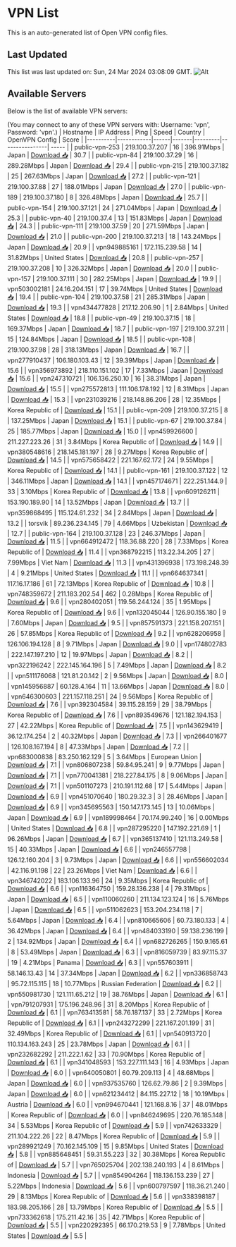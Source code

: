 # VPN List

This is an auto-generated list of Open VPN config files.

## Last Updated

This list was last updated on: Sun, 24 Mar 2024 03:08:09 GMT.
![Alt](https://repobeats.axiom.co/api/embed/186b98318ef1479477931607c1ad7d823f12451f.svg "Repobeats analytics image")

## Available Servers

Below is the list of available VPN servers:

(You may connect to any of these VPN servers with: Username: 'vpn', Password: 'vpn'.)
| Hostname | IP Address | Ping | Speed | Country | OpenVPN Config | Score |
|----------|------------|------|-------|---------|----------------| ----- |
| public-vpn-253 | 219.100.37.207 | 16 | 396.91Mbps | Japan | [Download 📥](./configs/server_0_JP.ovpn) | 30.7 |
| public-vpn-84 | 219.100.37.29 | 16 | 289.28Mbps | Japan | [Download 📥](./configs/server_1_JP.ovpn) | 29.4 |
| public-vpn-215 | 219.100.37.182 | 25 | 267.63Mbps | Japan | [Download 📥](./configs/server_2_JP.ovpn) | 27.2 |
| public-vpn-121 | 219.100.37.88 | 27 | 188.01Mbps | Japan | [Download 📥](./configs/server_3_JP.ovpn) | 27.0 |
| public-vpn-189 | 219.100.37.180 | 8 | 326.48Mbps | Japan | [Download 📥](./configs/server_4_JP.ovpn) | 25.7 |
| public-vpn-154 | 219.100.37.121 | 24 | 271.04Mbps | Japan | [Download 📥](./configs/server_5_JP.ovpn) | 25.3 |
| public-vpn-40 | 219.100.37.4 | 13 | 151.83Mbps | Japan | [Download 📥](./configs/server_6_JP.ovpn) | 24.3 |
| public-vpn-111 | 219.100.37.59 | 20 | 271.59Mbps | Japan | [Download 📥](./configs/server_7_JP.ovpn) | 21.0 |
| public-vpn-200 | 219.100.37.213 | 18 | 143.24Mbps | Japan | [Download 📥](./configs/server_8_JP.ovpn) | 20.9 |
| vpn949885161 | 172.115.239.58 | 14 | 31.82Mbps | United States | [Download 📥](./configs/server_9_US.ovpn) | 20.8 |
| public-vpn-257 | 219.100.37.208 | 10 | 326.32Mbps | Japan | [Download 📥](./configs/server_10_JP.ovpn) | 20.0 |
| public-vpn-157 | 219.100.37.111 | 30 | 282.25Mbps | Japan | [Download 📥](./configs/server_11_JP.ovpn) | 19.9 |
| vpn503002181 | 24.16.204.151 | 17 | 39.74Mbps | United States | [Download 📥](./configs/server_12_US.ovpn) | 19.4 |
| public-vpn-104 | 219.100.37.58 | 21 | 285.31Mbps | Japan | [Download 📥](./configs/server_13_JP.ovpn) | 19.3 |
| vpn434477828 | 217.12.206.90 | 1 | 2.84Mbps | United States | [Download 📥](./configs/server_14_US.ovpn) | 18.8 |
| public-vpn-49 | 219.100.37.15 | 18 | 169.37Mbps | Japan | [Download 📥](./configs/server_15_JP.ovpn) | 18.7 |
| public-vpn-197 | 219.100.37.211 | 15 | 124.84Mbps | Japan | [Download 📥](./configs/server_16_JP.ovpn) | 18.5 |
| public-vpn-108 | 219.100.37.98 | 28 | 318.13Mbps | Japan | [Download 📥](./configs/server_17_JP.ovpn) | 16.7 |
| vpn277910437 | 106.180.103.43 | 12 | 39.39Mbps | Japan | [Download 📥](./configs/server_18_JP.ovpn) | 15.6 |
| vpn356973892 | 218.110.151.102 | 17 | 7.33Mbps | Japan | [Download 📥](./configs/server_19_JP.ovpn) | 15.6 |
| vpn247310721 | 106.136.250.10 | 16 | 38.31Mbps | Japan | [Download 📥](./configs/server_20_JP.ovpn) | 15.5 |
| vpn275572813 | 111.106.178.192 | 12 | 8.31Mbps | Japan | [Download 📥](./configs/server_21_JP.ovpn) | 15.3 |
| vpn231039216 | 218.148.86.206 | 28 | 12.35Mbps | Korea Republic of | [Download 📥](./configs/server_22_KR.ovpn) | 15.1 |
| public-vpn-209 | 219.100.37.215 | 8 | 137.25Mbps | Japan | [Download 📥](./configs/server_23_JP.ovpn) | 15.1 |
| public-vpn-67 | 219.100.37.84 | 25 | 185.77Mbps | Japan | [Download 📥](./configs/server_24_JP.ovpn) | 15.0 |
| vpn459926600 | 211.227.223.26 | 31 | 3.84Mbps | Korea Republic of | [Download 📥](./configs/server_25_KR.ovpn) | 14.9 |
| vpn380548616 | 218.145.181.197 | 28 | 9.27Mbps | Korea Republic of | [Download 📥](./configs/server_26_KR.ovpn) | 14.5 |
| vpn575658422 | 221.167.62.172 | 24 | 9.55Mbps | Korea Republic of | [Download 📥](./configs/server_27_KR.ovpn) | 14.1 |
| public-vpn-161 | 219.100.37.122 | 12 | 346.11Mbps | Japan | [Download 📥](./configs/server_28_JP.ovpn) | 14.1 |
| vpn457174671 | 222.251.144.9 | 33 | 3.10Mbps | Korea Republic of | [Download 📥](./configs/server_29_KR.ovpn) | 13.8 |
| vpn609126211 | 153.190.189.90 | 14 | 13.52Mbps | Japan | [Download 📥](./configs/server_30_JP.ovpn) | 13.7 |
| vpn359868495 | 115.124.61.232 | 34 | 2.84Mbps | Japan | [Download 📥](./configs/server_31_JP.ovpn) | 13.2 |
| torsvik | 89.236.234.145 | 79 | 4.66Mbps | Uzbekistan | [Download 📥](./configs/server_32_UZ.ovpn) | 12.7 |
| public-vpn-164 | 219.100.37.128 | 23 | 246.37Mbps | Japan | [Download 📥](./configs/server_33_JP.ovpn) | 11.5 |
| vpn664912472 | 118.36.88.220 | 28 | 7.33Mbps | Korea Republic of | [Download 📥](./configs/server_34_KR.ovpn) | 11.4 |
| vpn368792215 | 113.22.34.205 | 27 | 7.99Mbps | Viet Nam | [Download 📥](./configs/server_35_VN.ovpn) | 11.3 |
| vpn431396938 | 173.198.248.39 | 4 | 9.21Mbps | United States | [Download 📥](./configs/server_36_US.ovpn) | 11.1 |
| vpn664637341 | 117.16.17.186 | 61 | 72.13Mbps | Korea Republic of | [Download 📥](./configs/server_37_KR.ovpn) | 10.8 |
| vpn748359672 | 211.183.202.54 | 462 | 0.28Mbps | Korea Republic of | [Download 📥](./configs/server_38_KR.ovpn) | 9.6 |
| vpn280402051 | 119.56.244.124 | 35 | 1.95Mbps | Korea Republic of | [Download 📥](./configs/server_39_KR.ovpn) | 9.6 |
| vpn132045044 | 126.90.155.180 | 9 | 7.60Mbps | Japan | [Download 📥](./configs/server_40_JP.ovpn) | 9.5 |
| vpn857591373 | 221.158.207.151 | 26 | 57.85Mbps | Korea Republic of | [Download 📥](./configs/server_41_KR.ovpn) | 9.2 |
| vpn628206958 | 126.106.194.128 | 8 | 9.71Mbps | Japan | [Download 📥](./configs/server_42_JP.ovpn) | 9.0 |
| vpn174802783 | 222.147.197.210 | 12 | 19.97Mbps | Japan | [Download 📥](./configs/server_43_JP.ovpn) | 8.2 |
| vpn322196242 | 222.145.164.196 | 5 | 7.49Mbps | Japan | [Download 📥](./configs/server_44_JP.ovpn) | 8.2 |
| vpn511176068 | 121.81.20.142 | 2 | 9.56Mbps | Japan | [Download 📥](./configs/server_45_JP.ovpn) | 8.0 |
| vpn145956887 | 60.128.4.164 | 11 | 13.66Mbps | Japan | [Download 📥](./configs/server_46_JP.ovpn) | 8.0 |
| vpn646300603 | 221.157.118.251 | 24 | 9.56Mbps | Korea Republic of | [Download 📥](./configs/server_47_KR.ovpn) | 7.6 |
| vpn392304584 | 39.115.28.159 | 29 | 38.79Mbps | Korea Republic of | [Download 📥](./configs/server_48_KR.ovpn) | 7.6 |
| vpn893549676 | 121.182.194.153 | 27 | 42.22Mbps | Korea Republic of | [Download 📥](./configs/server_49_KR.ovpn) | 7.5 |
| vpn143629419 | 36.12.174.254 | 2 | 40.32Mbps | Japan | [Download 📥](./configs/server_50_JP.ovpn) | 7.3 |
| vpn266401677 | 126.108.167.194 | 8 | 47.33Mbps | Japan | [Download 📥](./configs/server_51_JP.ovpn) | 7.2 |
| vpn683000838 | 83.250.162.129 | 5 | 3.64Mbps | European Union | [Download 📥](./configs/server_52_EU.ovpn) | 7.1 |
| vpn806807238 | 59.84.95.241 | 9 | 9.77Mbps | Japan | [Download 📥](./configs/server_53_JP.ovpn) | 7.1 |
| vpn770041381 | 218.227.84.175 | 8 | 9.06Mbps | Japan | [Download 📥](./configs/server_54_JP.ovpn) | 7.1 |
| vpn501107273 | 210.191.112.68 | 17 | 5.44Mbps | Japan | [Download 📥](./configs/server_55_JP.ovpn) | 6.9 |
| vpn451070640 | 180.29.32.3 | 3 | 28.46Mbps | Japan | [Download 📥](./configs/server_56_JP.ovpn) | 6.9 |
| vpn345695563 | 150.147.173.145 | 13 | 10.06Mbps | Japan | [Download 📥](./configs/server_57_JP.ovpn) | 6.9 |
| vpn189998464 | 70.174.99.240 | 16 | 0.00Mbps | United States | [Download 📥](./configs/server_58_US.ovpn) | 6.8 |
| vpn287295220 | 147.192.221.69 | 1 | 96.26Mbps | Japan | [Download 📥](./configs/server_59_JP.ovpn) | 6.7 |
| vpn365137410 | 121.113.249.58 | 15 | 40.33Mbps | Japan | [Download 📥](./configs/server_60_JP.ovpn) | 6.6 |
| vpn246557798 | 126.12.160.204 | 3 | 9.73Mbps | Japan | [Download 📥](./configs/server_61_JP.ovpn) | 6.6 |
| vpn556602034 | 42.116.91.198 | 22 | 23.26Mbps | Viet Nam | [Download 📥](./configs/server_62_VN.ovpn) | 6.6 |
| vpn346742022 | 183.106.133.96 | 24 | 9.35Mbps | Korea Republic of | [Download 📥](./configs/server_63_KR.ovpn) | 6.6 |
| vpn116364750 | 159.28.136.238 | 4 | 79.31Mbps | Japan | [Download 📥](./configs/server_64_JP.ovpn) | 6.5 |
| vpn110060260 | 211.134.123.124 | 16 | 5.76Mbps | Japan | [Download 📥](./configs/server_65_JP.ovpn) | 6.5 |
| vpn511062623 | 153.204.234.118 | 7 | 5.64Mbps | Japan | [Download 📥](./configs/server_66_JP.ovpn) | 6.4 |
| vpn810665606 | 60.73.180.133 | 4 | 36.42Mbps | Japan | [Download 📥](./configs/server_67_JP.ovpn) | 6.4 |
| vpn484033190 | 59.138.236.199 | 2 | 134.92Mbps | Japan | [Download 📥](./configs/server_68_JP.ovpn) | 6.4 |
| vpn682726265 | 150.9.165.61 | 8 | 53.49Mbps | Japan | [Download 📥](./configs/server_69_JP.ovpn) | 6.3 |
| vpn816059739 | 83.97.115.37 | 19 | 4.21Mbps | Panama | [Download 📥](./configs/server_70_PA.ovpn) | 6.3 |
| vpn557603911 | 58.146.13.43 | 14 | 37.34Mbps | Japan | [Download 📥](./configs/server_71_JP.ovpn) | 6.2 |
| vpn336858743 | 95.72.115.115 | 18 | 10.77Mbps | Russian Federation | [Download 📥](./configs/server_72_RU.ovpn) | 6.2 |
| vpn550981730 | 121.111.65.212 | 19 | 38.76Mbps | Japan | [Download 📥](./configs/server_73_JP.ovpn) | 6.1 |
| vpn791207931 | 175.196.248.96 | 31 | 8.20Mbps | Korea Republic of | [Download 📥](./configs/server_74_KR.ovpn) | 6.1 |
| vpn763413581 | 58.76.187.137 | 33 | 2.72Mbps | Korea Republic of | [Download 📥](./configs/server_75_KR.ovpn) | 6.1 |
| vpn243272299 | 221.167.201.199 | 31 | 32.49Mbps | Korea Republic of | [Download 📥](./configs/server_76_KR.ovpn) | 6.1 |
| vpn540913720 | 110.134.163.243 | 25 | 23.78Mbps | Japan | [Download 📥](./configs/server_77_JP.ovpn) | 6.1 |
| vpn232682292 | 211.222.1.62 | 33 | 70.90Mbps | Korea Republic of | [Download 📥](./configs/server_78_KR.ovpn) | 6.1 |
| vpn341048593 | 153.227.111.143 | 16 | 4.93Mbps | Japan | [Download 📥](./configs/server_79_JP.ovpn) | 6.0 |
| vpn640050801 | 60.79.209.113 | 4 | 48.68Mbps | Japan | [Download 📥](./configs/server_80_JP.ovpn) | 6.0 |
| vpn937535760 | 126.62.79.86 | 2 | 9.39Mbps | Japan | [Download 📥](./configs/server_81_JP.ovpn) | 6.0 |
| vpn621234412 | 84.115.227.12 | 18 | 10.19Mbps | Austria | [Download 📥](./configs/server_82_AT.ovpn) | 6.0 |
| vpn994670441 | 121.168.8.16 | 37 | 48.01Mbps | Korea Republic of | [Download 📥](./configs/server_83_KR.ovpn) | 6.0 |
| vpn846249695 | 220.76.185.148 | 34 | 5.53Mbps | Korea Republic of | [Download 📥](./configs/server_84_KR.ovpn) | 5.9 |
| vpn742633329 | 211.104.222.26 | 22 | 8.47Mbps | Korea Republic of | [Download 📥](./configs/server_85_KR.ovpn) | 5.9 |
| vpn289921249 | 70.162.145.109 | 15 | 9.85Mbps | United States | [Download 📥](./configs/server_86_US.ovpn) | 5.8 |
| vpn885648451 | 59.31.55.223 | 32 | 30.38Mbps | Korea Republic of | [Download 📥](./configs/server_87_KR.ovpn) | 5.7 |
| vpn765025704 | 202.138.240.193 | 4 | 8.61Mbps | Indonesia | [Download 📥](./configs/server_88_ID.ovpn) | 5.7 |
| vpn854904264 | 118.136.153.239 | 27 | 5.22Mbps | Indonesia | [Download 📥](./configs/server_89_ID.ovpn) | 5.6 |
| vpn600797597 | 118.36.21.240 | 29 | 8.13Mbps | Korea Republic of | [Download 📥](./configs/server_90_KR.ovpn) | 5.6 |
| vpn338398187 | 183.98.205.166 | 28 | 13.79Mbps | Korea Republic of | [Download 📥](./configs/server_91_KR.ovpn) | 5.5 |
| vpn733362618 | 175.211.42.16 | 35 | 42.71Mbps | Korea Republic of | [Download 📥](./configs/server_92_KR.ovpn) | 5.5 |
| vpn220292395 | 66.170.219.53 | 9 | 7.78Mbps | United States | [Download 📥](./configs/server_93_US.ovpn) | 5.5 |
